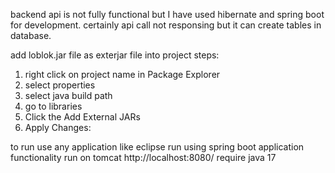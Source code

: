 backend api is not fully functional but I have used hibernate and spring boot for development. certainly api call not responsing but it can create tables in database.

add loblok.jar file as exterjar file into project steps:
 1. right click on project name in Package Explorer
 2. select properties
 3. select java build path
 4. go to libraries
 5. Click the Add External JARs
 6. Apply Changes:
 
to run use any application like eclipse
run using spring boot application
 functionality run on tomcat http://localhost:8080/
 require java 17
